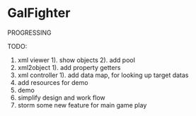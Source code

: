 # GalFighter

PROGRESSING

TODO:

1. xml viewer
  1). show objects
  2). add pool
2. xml2object
  1). add property getters
3. xml controller
  1). add data map, for looking up target datas
4. add resources for demo
5. demo
6. simplify design and work flow
7. storm some new feature for main game play
